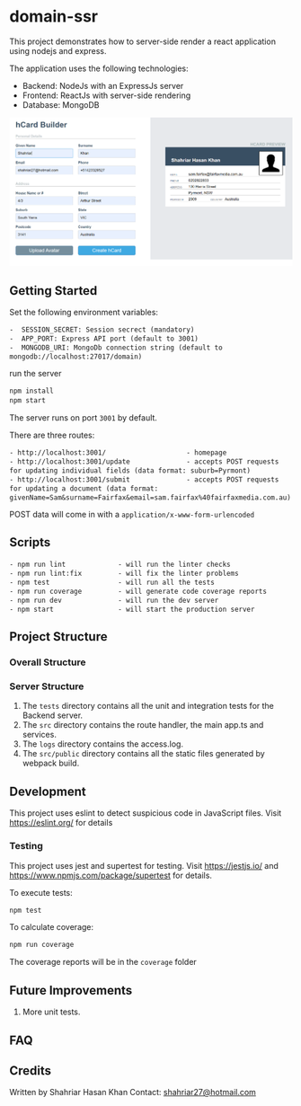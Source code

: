 # domain-ssr

This project demonstrates how to server-side render a react application using nodejs and express.


The application uses the following technologies:
- Backend: NodeJs with an ExpressJs server
- Frontend: ReactJs with server-side rendering 
- Database: MongoDB

<img src="images/domain-ssr.PNG">

## Getting Started

Set the following environment variables:
```
-  SESSION_SECRET: Session secrect (mandatory)
-  APP_PORT: Express API port (default to 3001)
-  MONGODB_URI: MongoDb connection string (default to mongodb://localhost:27017/domain)
```

run the server
```bash
npm install
npm start
```

The server runs on port `3001` by default.

There are three routes:
```
- http://localhost:3001/                    - homepage
- http://localhost:3001/update              - accepts POST requests for updating individual fields (data format: suburb=Pyrmont)
- http://localhost:3001/submit              - accepts POST requests for updating a document (data format: givenName=Sam&surname=Fairfax&email=sam.fairfax%40fairfaxmedia.com.au)
```
POST data will come in with a `application/x-www-form-urlencoded`

## Scripts

```
- npm run lint             - will run the linter checks
- npm run lint:fix         - will fix the linter problems
- npm test                 - will run all the tests
- npm run coverage         - will generate code coverage reports
- npm run dev              - will run the dev server
- npm start                - will start the production server
```



## Project Structure

### Overall Structure


### Server Structure

1. The `tests` directory contains all the unit and integration tests for the Backend server.
2. The `src` directory contains the route handler, the main app.ts and services.
3. The `logs` directory contains the access.log.
4. The `src/public` directory contains all the static files generated by webpack build.


## Development

This project uses eslint to detect suspicious code in JavaScript files. Visit https://eslint.org/ for details

### Testing

This project uses jest and supertest for testing.
Visit https://jestjs.io/ and https://www.npmjs.com/package/supertest for details.

To execute tests:

```bash
npm test
```

To calculate coverage:

```bash
npm run coverage
```

The coverage reports will be in the `coverage` folder

## Future Improvements

1. More unit tests.

## FAQ

## Credits

Written by Shahriar Hasan Khan
Contact: shahriar27@hotmail.com
